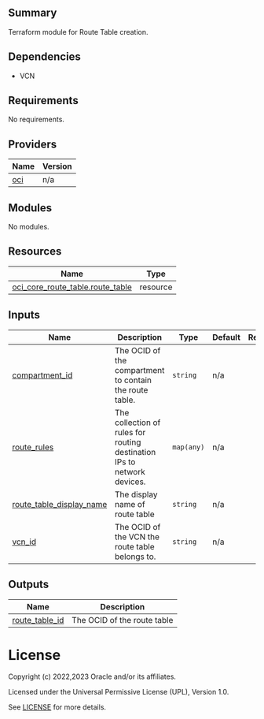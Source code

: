 ## Summary
Terraform module for Route Table creation.

## Dependencies 
* VCN

<!-- BEGIN_TF_DOCS -->
## Requirements

No requirements.

## Providers

| Name | Version |
|------|---------|
| <a name="provider_oci"></a> [oci](#provider\_oci) | n/a |

## Modules

No modules.

## Resources

| Name | Type |
|------|------|
| [oci_core_route_table.route_table](https://registry.terraform.io/providers/oracle/oci/latest/docs/resources/core_route_table) | resource |

## Inputs

| Name | Description | Type | Default | Required |
|------|-------------|------|---------|:--------:|
| <a name="input_compartment_id"></a> [compartment\_id](#input\_compartment\_id) | The OCID of the compartment to contain the route table. | `string` | n/a | yes |
| <a name="input_route_rules"></a> [route\_rules](#input\_route\_rules) | The collection of rules for routing destination IPs to network devices. | `map(any)` | n/a | yes |
| <a name="input_route_table_display_name"></a> [route\_table\_display\_name](#input\_route\_table\_display\_name) | The display name of route table | `string` | n/a | yes |
| <a name="input_vcn_id"></a> [vcn\_id](#input\_vcn\_id) | The OCID of the VCN the route table belongs to. | `string` | n/a | yes |

## Outputs

| Name | Description |
|------|-------------|
| <a name="output_route_table_id"></a> [route\_table\_id](#output\_route\_table\_id) | The OCID of the route table |
<!-- END_TF_DOCS -->

# License

Copyright (c) 2022,2023 Oracle and/or its affiliates.

Licensed under the Universal Permissive License (UPL), Version 1.0.

See [LICENSE](./LICENSE) for more details.